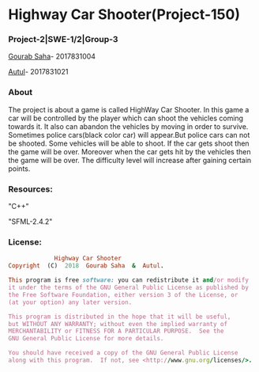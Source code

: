 # Highway Car Shooter(Project-150)

### Project-2|SWE-1/2|Group-3

[Gourab Saha](https://github.com/Manstein2017831004)- 2017831004

[Autul](https://github.com/autul2017831021)- 2017831021


### About

The project is about a game is called HighWay Car Shooter. In this game a car will be controlled by the player which can shoot the vehicles coming towards it. It also can abandon the vehicles by moving in order to survive. Sometimes police cars(black color car) will appear.But police cars can not be shooted. Some vehicles will be able to shoot. If the car gets shoot then the game will be over. Moreover when the car gets hit by the vehicles then the game will be over. The difficulty level will increase after gaining certain points.

### Resources:
"C++"

"SFML-2.4.2"

### License:
```ruby
             Highway Car Shooter
Copyright  (C)  2018  Gourab Saha  &  Autul.

This program is free software: you can redistribute it and/or modify
it under the terms of the GNU General Public License as published by
the Free Software Foundation, either version 3 of the License, or
(at your option) any later version.

This program is distributed in the hope that it will be useful,
but WITHOUT ANY WARRANTY; without even the implied warranty of
MERCHANTABILITY or FITNESS FOR A PARTICULAR PURPOSE.  See the
GNU General Public License for more details.

You should have received a copy of the GNU General Public License
along with this program.  If not, see <http://www.gnu.org/licenses/>.
```
